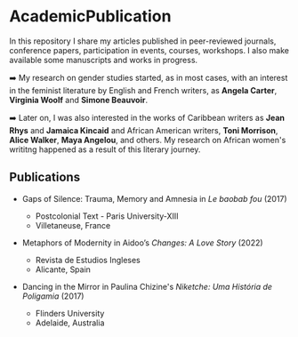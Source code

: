 # AcademicPublication

In this repository I share my articles published in peer-reviewed journals, 
conference papers, participation in events, courses, workshops. I also make available some manuscripts and works in progress. 


:arrow_right: My research on gender studies started, as in most cases, with an interest in the feminist literature by English and French writers, as **Angela Carter**, **Virginia Woolf** and **Simone Beauvoir**.

:arrow_right: Later on, I was also interested in the works of Caribbean writers as **Jean Rhys** and **Jamaica Kincaid** and African American writers, **Toni Morrison**, **Alice Walker**, **Maya Angelou**, and others. My research on 
African women's writitng happened as a result of this literary journey. 



## Publications

- Gaps of Silence: Trauma, Memory and Amnesia in *Le baobab fou* (2017)
	- Postcolonial Text - Paris University-XIII
	- Villetaneuse, France 
								
- Metaphors of Modernity in Aidoo’s *Changes: A Love Story* (2022)
	- Revista de Estudios Ingleses
	- Alicante, Spain
								
								
- Dancing in the Mirror in Paulina Chizine's *Niketche: Uma História de Poligamia* (2017)
	 - Flinders University 
	 - Adelaide, Australia

